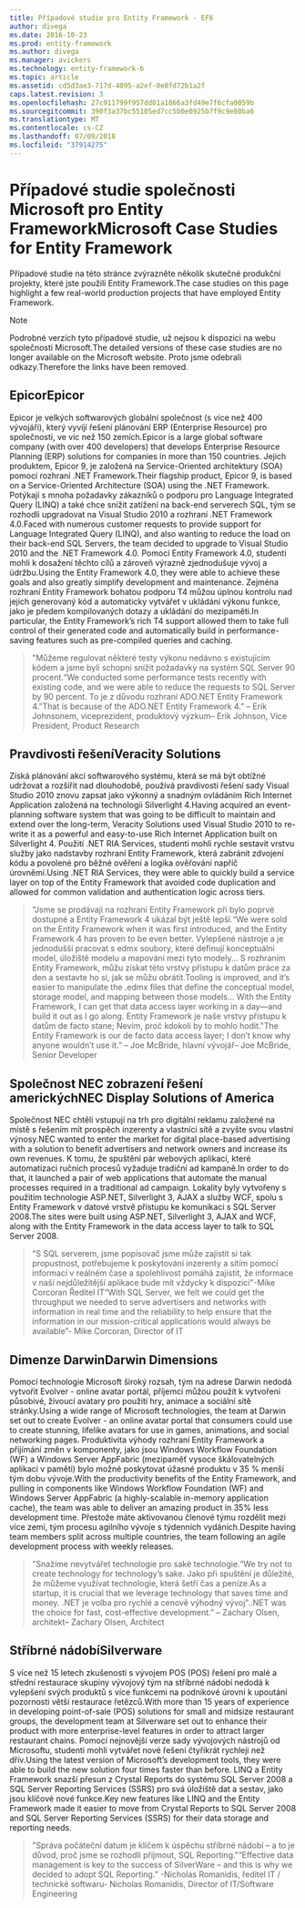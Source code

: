 ```yaml
---
title: Případové studie pro Entity Framework - EF6
author: divega
ms.date: 2016-10-23
ms.prod: entity-framework
ms.author: divega
ms.manager: avickers
ms.technology: entity-framework-6
ms.topic: article
ms.assetid: cd5d3ae3-717d-4095-a2ef-0e8fd72b1a2f
caps.latest.revision: 3
ms.openlocfilehash: 27c911799f957dd81a1866a3fd49e7f6cfa0059b
ms.sourcegitcommit: 390f3a37bc55105ed7cc5b0e0925b7f9c9e80ba6
ms.translationtype: MT
ms.contentlocale: cs-CZ
ms.lasthandoff: 07/09/2018
ms.locfileid: "37914275"
---
```

# <a name="microsoft-case-studies-for-entity-framework"></a><span data-ttu-id="4fa03-102">Případové studie společnosti Microsoft pro Entity Framework</span><span class="sxs-lookup"><span data-stu-id="4fa03-102">Microsoft Case Studies for Entity Framework</span></span>
<span data-ttu-id="4fa03-103">Případové studie na této stránce zvýrazněte několik skutečné produkční projekty, které jste použili Entity Framework.</span><span class="sxs-lookup"><span data-stu-id="4fa03-103">The case studies on this page highlight a few real-world production projects that have employed Entity Framework.</span></span>
> [!NOTE]
> <span data-ttu-id="4fa03-104">Podrobné verzích tyto případové studie, už nejsou k dispozici na webu společnosti Microsoft.</span><span class="sxs-lookup"><span data-stu-id="4fa03-104">The detailed versions of these case studies are no longer available on the Microsoft website.</span></span> <span data-ttu-id="4fa03-105">Proto jsme odebrali odkazy.</span><span class="sxs-lookup"><span data-stu-id="4fa03-105">Therefore the links have been removed.</span></span>

## <a name="epicor"></a><span data-ttu-id="4fa03-106">Epicor</span><span class="sxs-lookup"><span data-stu-id="4fa03-106">Epicor</span></span>
<span data-ttu-id="4fa03-107">Epicor je velkých softwarových globální společnost (s více než 400 vývojáři), který vyvíjí řešení plánování ERP (Enterprise Resource) pro společnosti, ve víc než 150 zemích.</span><span class="sxs-lookup"><span data-stu-id="4fa03-107">Epicor is a large global software company (with over 400 developers) that develops Enterprise Resource Planning (ERP) solutions for companies in more than 150 countries.</span></span>
<span data-ttu-id="4fa03-108">Jejich produktem, Epicor 9, je založená na Service-Oriented architektury (SOA) pomocí rozhraní .NET Framework.</span><span class="sxs-lookup"><span data-stu-id="4fa03-108">Their flagship product, Epicor 9, is based on a Service-Oriented Architecture (SOA) using the .NET Framework.</span></span>
<span data-ttu-id="4fa03-109">Potýkají s mnoha požadavky zákazníků o podporu pro Language Integrated Query (LINQ) a také chce snížit zatížení na back-end serverech SQL, tým se rozhodli upgradovat na Visual Studio 2010 a rozhraní .NET Framework 4.0.</span><span class="sxs-lookup"><span data-stu-id="4fa03-109">Faced with numerous customer requests to provide support for Language Integrated Query (LINQ), and also wanting to reduce the load on their back-end SQL Servers, the team decided to upgrade to Visual Studio 2010 and the .NET Framework 4.0.</span></span>
<span data-ttu-id="4fa03-110">Pomocí Entity Framework 4.0, studenti mohli k dosažení těchto cílů a zároveň výrazně zjednodušuje vývoj a údržbu.</span><span class="sxs-lookup"><span data-stu-id="4fa03-110">Using the Entity Framework 4.0, they were able to achieve these goals and also greatly simplify development and maintenance.</span></span>
<span data-ttu-id="4fa03-111">Zejména rozhraní Entity Framework bohatou podporu T4 můžou úplnou kontrolu nad jejich generovaný kód a automaticky vytvářet v ukládání výkonu funkce, jako je předem kompilovaných dotazy a ukládání do mezipaměti.</span><span class="sxs-lookup"><span data-stu-id="4fa03-111">In particular, the Entity Framework’s rich T4 support allowed them to take full control of their generated code and automatically build in performance-saving features such as pre-compiled queries and caching.</span></span>

> <span data-ttu-id="4fa03-112">"Můžeme regulovat některé testy výkonu nedávno s existujícím kódem a jsme byli schopni snížit požadavky na systém SQL Server 90 procent.</span><span class="sxs-lookup"><span data-stu-id="4fa03-112">“We conducted some performance tests recently with existing code, and we were able to reduce the requests to SQL Server by 90 percent.</span></span>
<span data-ttu-id="4fa03-113">To je z důvodu rozhraní ADO.NET Entity Framework 4."</span><span class="sxs-lookup"><span data-stu-id="4fa03-113">That is because of the ADO.NET Entity Framework 4.”</span></span> <span data-ttu-id="4fa03-114">– Erik Johnsonem, viceprezident, produktový výzkum</span><span class="sxs-lookup"><span data-stu-id="4fa03-114">– Erik Johnson, Vice President, Product Research</span></span>  

## <a name="veracity-solutions"></a><span data-ttu-id="4fa03-115">Pravdivosti řešení</span><span class="sxs-lookup"><span data-stu-id="4fa03-115">Veracity Solutions</span></span>
<span data-ttu-id="4fa03-116">Získá plánování akcí softwarového systému, která se má být obtížné udržovat a rozšířit nad dlouhodobě, používá pravdivosti řešení sady Visual Studio 2010 znovu zapsat jako výkonný a snadným ovládáním Rich Internet Application založená na technologii Silverlight 4.</span><span class="sxs-lookup"><span data-stu-id="4fa03-116">Having acquired an event-planning software system that was going to be difficult to maintain and extend over the long-term, Veracity Solutions used Visual Studio 2010 to re-write it as a powerful and easy-to-use Rich Internet Application built on Silverlight 4.</span></span>
<span data-ttu-id="4fa03-117">Použití .NET RIA Services, studenti mohli rychle sestavit vrstvu služby jako nadstavby rozhraní Entity Framework, která zabránit zdvojení kódu a povolené pro běžné ověření a logika ověřování napříč úrovněmi.</span><span class="sxs-lookup"><span data-stu-id="4fa03-117">Using .NET RIA Services, they were able to quickly build a service layer on top of the Entity Framework that avoided code duplication and allowed for common validation and authentication logic across tiers.</span></span>  

> <span data-ttu-id="4fa03-118">"Jsme se prodávají na rozhraní Entity Framework při bylo poprvé dostupné a Entity Framework 4 ukázal být ještě lepší.</span><span class="sxs-lookup"><span data-stu-id="4fa03-118">“We were sold on the Entity Framework when it was first introduced, and the Entity Framework 4 has proven to be even better.</span></span>
<span data-ttu-id="4fa03-119">Vylepšené nástroje a je jednodušší pracovat s edmx soubory, které definují konceptuální model, úložiště modelu a mapování mezi tyto modely... S rozhraním Entity Framework, můžu získat této vrstvy přístupu k datům práce za den a sestavte ho si, jak se můžu obrátit.</span><span class="sxs-lookup"><span data-stu-id="4fa03-119">Tooling is improved, and it’s easier to manipulate the .edmx files that define the conceptual model, storage model, and mapping between those models... With the Entity Framework, I can get that data access layer working in a day—and build it out as I go along.</span></span>
<span data-ttu-id="4fa03-120">Entity Framework je naše vrstvy přístupu k datům de facto stane; Nevím, proč kdokoli by to mohlo hodit."</span><span class="sxs-lookup"><span data-stu-id="4fa03-120">The Entity Framework is our de facto data access layer; I don’t know why anyone wouldn’t use it.”</span></span> <span data-ttu-id="4fa03-121">– Joe McBride, hlavní vývojář</span><span class="sxs-lookup"><span data-stu-id="4fa03-121">– Joe McBride, Senior Developer</span></span>

## <a name="nec-display-solutions-of-america"></a><span data-ttu-id="4fa03-122">Společnost NEC zobrazení řešení amerických</span><span class="sxs-lookup"><span data-stu-id="4fa03-122">NEC Display Solutions of America</span></span>
<span data-ttu-id="4fa03-123">Společnost NEC chtěli vstupují na trh pro digitální reklamu založené na místě s řešením mít prospěch inzerenty a vlastníci sítě a zvyšte svou vlastní výnosy.</span><span class="sxs-lookup"><span data-stu-id="4fa03-123">NEC wanted to enter the market for digital place-based advertising with a solution to benefit advertisers and network owners and increase its own revenues.</span></span>
<span data-ttu-id="4fa03-124">K tomu, že spuštění pár webových aplikací, které automatizaci ručních procesů vyžaduje tradiční ad kampaně.</span><span class="sxs-lookup"><span data-stu-id="4fa03-124">In order to do that, it launched a pair of web applications that automate the manual processes required in a traditional ad campaign.</span></span>
<span data-ttu-id="4fa03-125">Lokality byly vytvořeny s použitím technologie ASP.NET, Silverlight 3, AJAX a služby WCF, spolu s Entity Framework v datové vrstvě přístupu ke komunikaci s SQL Server 2008.</span><span class="sxs-lookup"><span data-stu-id="4fa03-125">The sites were built using ASP.NET, Silverlight 3, AJAX and WCF, along with the Entity Framework in the data access layer to talk to SQL Server 2008.</span></span>

> <span data-ttu-id="4fa03-126">"S SQL serverem, jsme popisovač jsme může zajistit si tak propustnost, potřebujeme k poskytování inzerenty a sítím pomocí informací v reálném čase a spolehlivost pomáhá zajistit, že informace v naší nejdůležitější aplikace bude mít vždycky k dispozici"-Mike Corcoran Ředitel IT</span><span class="sxs-lookup"><span data-stu-id="4fa03-126">“With SQL Server, we felt we could get the throughput we needed to serve advertisers and networks with information in real time and the reliability to help ensure that the information in our mission-critical applications would always be available”- Mike Corcoran, Director of IT</span></span>

## <a name="darwin-dimensions"></a><span data-ttu-id="4fa03-127">Dimenze Darwin</span><span class="sxs-lookup"><span data-stu-id="4fa03-127">Darwin Dimensions</span></span>
<span data-ttu-id="4fa03-128">Pomocí technologie Microsoft široký rozsah, tým na adrese Darwin nedodá vytvořit Evolver - online avatar portál, příjemci můžou použít k vytvoření působivé, živoucí avatary pro použití hry, animace a sociální sítě stránky.</span><span class="sxs-lookup"><span data-stu-id="4fa03-128">Using a wide range of Microsoft technologies, the team at Darwin set out to create Evolver - an online avatar portal that consumers could use to create stunning, lifelike avatars for use in games, animations, and social networking pages.</span></span>
<span data-ttu-id="4fa03-129">Produktivita výhody rozhraní Entity Framework a přijímání změn v komponenty, jako jsou Windows Workflow Foundation (WF) a Windows Server AppFabric (mezipaměť vysoce škálovatelných aplikací v paměti) bylo možné poskytovat úžasné produktu v 35 % menší tým dobu vývoje.</span><span class="sxs-lookup"><span data-stu-id="4fa03-129">With the productivity benefits of the Entity Framework, and pulling in components like Windows Workflow Foundation (WF) and Windows Server AppFabric (a highly-scalable in-memory application cache), the team was able to deliver an amazing product in 35% less development time.</span></span>
<span data-ttu-id="4fa03-130">Přestože máte aktivovanou členové týmu rozdělit mezi více zemí, tým procesu agilního vývoje s týdenních vydáních.</span><span class="sxs-lookup"><span data-stu-id="4fa03-130">Despite having team members split across multiple countries, the team following an agile development process with weekly releases.</span></span>

 > <span data-ttu-id="4fa03-131">"Snažíme nevytvářet technologie pro saké technologie.</span><span class="sxs-lookup"><span data-stu-id="4fa03-131">“We try not to create technology for technology’s sake.</span></span> <span data-ttu-id="4fa03-132">Jako při spuštění je důležité, že můžeme využívat technologie, která šetří čas a peníze.</span><span class="sxs-lookup"><span data-stu-id="4fa03-132">As a startup, it is crucial that we leverage technology that saves time and money.</span></span>
 <span data-ttu-id="4fa03-133">.NET je volba pro rychlé a cenově výhodný vývoj".</span><span class="sxs-lookup"><span data-stu-id="4fa03-133">.NET was the choice for fast, cost-effective development.”</span></span> <span data-ttu-id="4fa03-134">– Zachary Olsen, architekt</span><span class="sxs-lookup"><span data-stu-id="4fa03-134">– Zachary Olsen, Architect</span></span>  

## <a name="silverware"></a><span data-ttu-id="4fa03-135">Stříbrné nádobí</span><span class="sxs-lookup"><span data-stu-id="4fa03-135">Silverware</span></span>
<span data-ttu-id="4fa03-136">S více než 15 letech zkušeností s vývojem POS (POS) řešení pro malé a střední restaurace skupiny vývojový tým na stříbrné nádobí nedodá k vylepšení svých produktů s více funkcemi na podnikové úrovni k upoutání pozornosti větší restaurace řetězců.</span><span class="sxs-lookup"><span data-stu-id="4fa03-136">With more than 15 years of experience in developing point-of-sale (POS) solutions for small and midsize restaurant groups, the development team at Silverware set out to enhance their product with more enterprise-level features in order to attract larger restaurant chains.</span></span>
<span data-ttu-id="4fa03-137">Pomocí nejnovější verze sady vývojových nástrojů od Microsoftu, studenti mohli vytvářet nové řešení čtyřikrát rychleji než dřív.</span><span class="sxs-lookup"><span data-stu-id="4fa03-137">Using the latest version of Microsoft’s development tools, they were able to build the new solution four times faster than before.</span></span>
<span data-ttu-id="4fa03-138">LINQ a Entity Framework snazší přesun z Crystal Reports do systému SQL Server 2008 a SQL Server Reporting Services (SSRS) pro svá úložiště dat a sestav, jako jsou klíčové nové funkce.</span><span class="sxs-lookup"><span data-stu-id="4fa03-138">Key new features like LINQ and the Entity Framework made it easier to move from Crystal Reports to SQL Server 2008 and SQL Server Reporting Services (SSRS) for their data storage and reporting needs.</span></span>

> <span data-ttu-id="4fa03-139">"Správa počáteční datum je klíčem k úspěchu stříbrné nádobí – a to je důvod, proč jsme se rozhodli přijmout, SQL Reporting."</span><span class="sxs-lookup"><span data-stu-id="4fa03-139">“Effective data management is key to the success of SilverWare – and this is why we decided to adopt SQL Reporting.”</span></span> <span data-ttu-id="4fa03-140">-Nicholas Romanidis, ředitel IT / technické softwaru</span><span class="sxs-lookup"><span data-stu-id="4fa03-140">- Nicholas Romanidis, Director of IT/Software Engineering</span></span>
